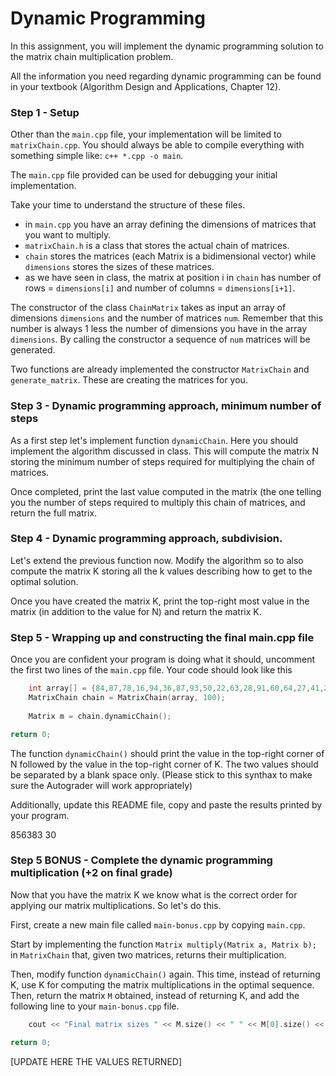# Dynamic Programming
In this assignment, you will implement the dynamic programming solution to the matrix chain multiplication problem.

All the information you need regarding dynamic programming can be found in your textbook (Algorithm Design and Applications, Chapter 12).

### Step 1 - Setup
Other than the `main.cpp` file, your implementation will be limited to `matrixChain.cpp`. You should always be able to compile everything with something simple like: `c++ *.cpp -o main`.

The `main.cpp` file provided can be used for debugging your initial implementation.  


Take your time to understand the structure of these files.
- in `main.cpp` you have an array defining the dimensions of matrices that you want to multiply.
- `matrixChain.h` is a class that stores the actual chain of matrices.
- `chain` stores the matrices (each Matrix is a bidimensional vector) while `dimensions` stores the sizes of these matrices.
- as we have seen in class, the matrix at position i in `chain` has number of rows = `dimensions[i]` and number of columns = `dimensions[i+1]`.

The constructor of the class `ChainMatrix` takes as input an array of dimensions `dimensions` and the number of matrices `num`. Remember that this number is always 1 less the number of dimensions you have in the array `dimensions`.
By calling the constructor a sequence of `num` matrices will be generated. 

Two functions are already implemented the constructor `MatrixChain` and `generate_matrix`. These are creating the matrices for you.


### Step 3 - Dynamic programming approach, minimum number of steps

As a first step let's implement function `dynamicChain`. Here you should implement the algorithm discussed in class. This will compute the matrix N storing the minimum number of steps required for multiplying the chain of matrices.

Once completed, print the last value computed in the matrix (the one telling you the number of steps required to multiply this chain of matrices, and return the full matrix.


### Step 4 - Dynamic programming approach, subdivision.

Let's extend the previous function now. Modify the algorithm so to also compute the matrix K storing all the k values describing how to get to the optimal solution.

Once you have created the matrix K, print the top-right most value in the matrix (in addition to the value for N) and return the matrix K.

### Step 5 - Wrapping up and constructing the final main.cpp file

Once you are confident your program is doing what it should, uncomment the first two lines of the `main.cpp` file. Your code should look like this

```c++
    int array[] = {84,87,78,16,94,36,87,93,50,22,63,28,91,60,64,27,41,27,73,37,12,69,68,30,83,31,63,24,68,36,30,3,23,59,70,68,94,57,12,43,30,74,22,20,85,38,99,25,16,71,14,27,92,81,57,74,63,71,97,82,6,26,85,28,37,6,47,30,14,58,25,96,83,46,15,68,35,65,44,51,88,9,77,79,89,85,4,52,55,100,33,61,77,69,40,13,27,87,95,40,96};
    MatrixChain chain = MatrixChain(array, 100);
    
    Matrix m = chain.dynamicChain(); 

return 0;
```
The function `dynamicChain()` should print the value in the top-right corner of N followed by the value in the top-right corner of K. The two values should be separated by a blank space only. (Please stick to this synthax to make sure the Autograder will work appropriately)

Additionally, update this README file, copy and paste the results printed by your program.

856383 30


### Step 5 BONUS - Complete the dynamic programming multiplication (+2 on final grade)

Now that you have the matrix K we know what is the correct order for applying our matrix multiplications. So let's do this.

First, create a new main file called `main-bonus.cpp` by copying `main.cpp`.

Start by implementing the function `Matrix multiply(Matrix a, Matrix b);` in `MatrixChain` that, given two matrices, returns their multiplication.

Then, modify function `dynamicChain()` again. This time, instead of returning K, use K for computing the matrix multiplications in the optimal sequence. Then, return the matrix `M` obtained, instead of returning K, and add the following line to your `main-bonus.cpp` file.


```c++
    cout << "Final matrix sizes " << M.size() << " " << M[0].size() << endl;

return 0;
```

[UPDATE HERE THE VALUES RETURNED]

